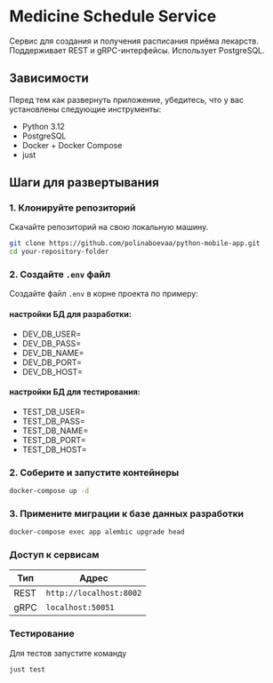 ﻿# Medicine Schedule Service

Сервис для создания и получения расписания приёма лекарств. Поддерживает REST и gRPC-интерфейсы. Использует PostgreSQL.

## Зависимости

Перед тем как развернуть приложение, убедитесь, что у вас установлены следующие инструменты:

- Python 3.12
- PostgreSQL
- Docker + Docker Compose
- just

## Шаги для развертывания

### 1. Клонируйте репозиторий

Скачайте репозиторий на свою локальную машину.

   ```bash
   git clone https://github.com/polinaboevaa/python-mobile-app.git
   cd your-repository-folder
   ```

### 2. Создайте `.env` файл

Создайте файл `.env` в корне проекта по примеру:

#### настройки БД для разработки:
- DEV_DB_USER=
- DEV_DB_PASS=
- DEV_DB_NAME=
- DEV_DB_PORT=
- DEV_DB_HOST=

#### настройки БД для тестирования:
- TEST_DB_USER=
- TEST_DB_PASS=
- TEST_DB_NAME=
- TEST_DB_PORT=
- TEST_DB_HOST=

### 2. Соберите и запустите контейнеры

```bash
docker-compose up -d
```

### 3. Примените миграции к базе данных разработки

```bash
docker-compose exec app alembic upgrade head
```

### Доступ к сервисам

| Тип  | Адрес                   |
| ---- | ----------------------- |
| REST | `http://localhost:8002` |
| gRPC | `localhost:50051`       |

### Тестирование

Для тестов запустите команду

```bash
just test
```


